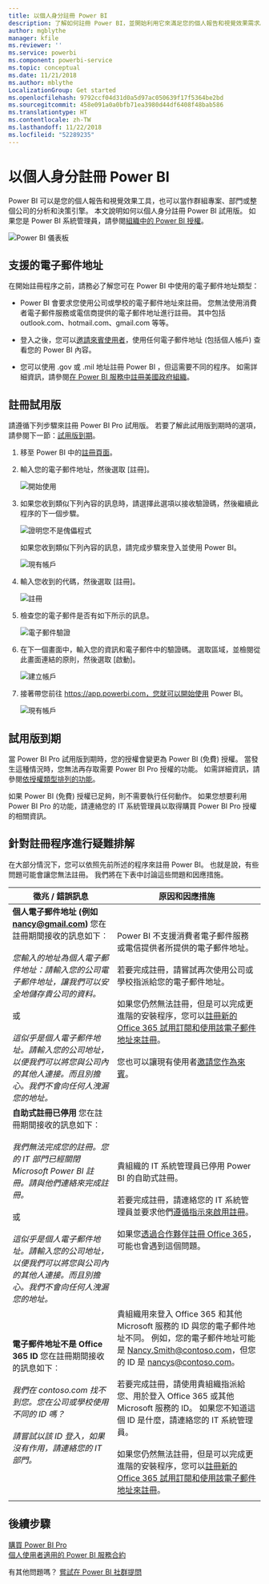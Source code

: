 ```yaml
---
title: 以個人身分註冊 Power BI
description: 了解如何註冊 Power BI，並開始利用它來滿足您的個人報告和視覺效果需求。
author: mgblythe
manager: kfile
ms.reviewer: ''
ms.service: powerbi
ms.component: powerbi-service
ms.topic: conceptual
ms.date: 11/21/2018
ms.author: mblythe
LocalizationGroup: Get started
ms.openlocfilehash: 9792ccf04d31d0a5d97ac050639f17f5364be2bd
ms.sourcegitcommit: 458e091a0a0bfb71ea3980d44df6408f48bab586
ms.translationtype: HT
ms.contentlocale: zh-TW
ms.lasthandoff: 11/22/2018
ms.locfileid: "52289235"
---
```

# <a name="signing-up-for-power-bi-as-an-individual"></a>以個人身分註冊 Power BI

Power BI 可以是您的個人報告和視覺效果工具，也可以當作群組專案、部門或整個公司的分析和決策引擎。 本文說明如何以個人身分註冊 Power BI 試用版。 如果您是 Power BI 系統管理員，請參閱[組織中的 Power BI 授權](service-admin-licensing-organization.md)。

![Power BI 儀表板](media/service-self-service-signup-for-power-bi/dashboard.png)

## <a name="supported-email-addresses"></a>支援的電子郵件地址

在開始註冊程序之前，請務必了解您可在 Power BI 中使用的電子郵件地址類型：

* Power BI 會要求您使用公司或學校的電子郵件地址來註冊。 您無法使用消費者電子郵件服務或電信商提供的電子郵件地址進行註冊。 其中包括 outlook.com、hotmail.com、gmail.com 等等。

* 登入之後，您可以[邀請來賓使用者](https://docs.microsoft.com/azure/active-directory/active-directory-b2b-what-is-azure-ad-b2b)，使用任何電子郵件地址 (包括個人帳戶) 查看您的 Power BI 內容。

* 您可以使用 .gov 或 .mil 地址註冊 Power BI ，但這需要不同的程序。 如需詳細資訊，請參閱[在 Power BI 服務中註冊美國政府組織](service-govus-signup.md)。

## <a name="sign-up-for-a-trial"></a>註冊試用版

請遵循下列步驟來註冊 Power BI Pro 試用版。 若要了解此試用版到期時的選項，請參閱下一節：[試用版到期](#trial-expiration)。

1. 移至 Power BI 中的[註冊頁面](https://app.powerbi.com/signupredirect?pbi_source=web)。

1. 輸入您的電子郵件地址，然後選取 [註冊]。

    ![開始使用](media/service-self-service-signup-for-power-bi/get-started.png)

1. 如果您收到類似下列內容的訊息時，請選擇此選項以接收驗證碼，然後繼續此程序的下一個步驟。

    ![證明您不是傀儡程式](media/service-self-service-signup-for-power-bi/prove-robot.png)

    如果您收到類似下列內容的訊息，請完成步驟來登入並使用 Power BI。

    ![現有帳戶](media/service-self-service-signup-for-power-bi/existing-account.png)

1. 輸入您收到的代碼，然後選取 [註冊]。

    ![註冊](media/service-self-service-signup-for-power-bi/sign-up.png)

1. 檢查您的電子郵件是否有如下所示的訊息。

    ![電子郵件驗證](media/service-self-service-signup-for-power-bi/email-verification.png)

1. 在下一個畫面中，輸入您的資訊和電子郵件中的驗證碼。 選取區域，並檢閱從此畫面連結的原則，然後選取 [啟動]。

    ![建立帳戶](media/service-self-service-signup-for-power-bi/create-account.png)

1. 接著帶您前往 https://app.powerbi.com，您就可以開始使用 Power BI。

    ![現有帳戶](media/service-self-service-signup-for-power-bi/welcome-screen.png)

## <a name="trial-expiration"></a>試用版到期

當 Power BI Pro 試用版到期時，您的授權會變更為 Power BI (免費) 授權。 當發生這種情況時，您無法再存取需要 Power BI Pro 授權的功能。 如需詳細資訊，請參閱[依授權類型排列的功能](service-features-license-type.md)。

如果 Power BI (免費) 授權已足夠，則不需要執行任何動作。 如果您想要利用 Power BI Pro 的功能，請連絡您的 IT 系統管理員以取得購買 Power BI Pro 授權的相關資訊。

## <a name="troubleshooting-the-sign-up-process"></a>針對註冊程序進行疑難排解

在大部分情況下，您可以依照先前所述的程序來註冊 Power BI。 也就是說，有些問題可能會讓您無法註冊。 我們將在下表中討論這些問題和因應措施。

|                                                                                                                                                                                                                          **徵兆 / 錯誤訊息**                                                                                                                                                                                                                           |                                                                                                                                                                                                                                                                                                                                                **原因和因應措施**                                                                                                                                                                                                                                                                                                                                                |
|--------------------------------------------------------------------------------------------------------------------------------------------------------------------------------------------------------------------------------------------------------------------------------------------------------------------------------------------------------------------------------------------------------------------------------------------------------------------------------|------------------------------------------------------------------------------------------------------------------------------------------------------------------------------------------------------------------------------------------------------------------------------------------------------------------------------------------------------------------------------------------------------------------------------------------------------------------------------------------------------------------------------------------------------------------------------------------------------------------------------------------------------------------------------------------------------------------------|
| <strong>個人電子郵件地址 (例如 nancy@gmail.com)</strong> 您在註冊期間接收的訊息如下︰ <br /><br /> *您輸入的地址為個人電子郵件地址：請輸入您的公司電子郵件地址，讓我們可以安全地儲存貴公司的資料。* <br /><br /> 或 <br /><br /> *這似乎是個人電子郵件地址。請輸入您的公司地址，以便我們可以將您與公司內的其他人連接。而且別擔心。我們不會向任何人洩漏您的地址。* |                          Power BI 不支援消費者電子郵件服務或電信提供者所提供的電子郵件地址。 <br /><br /> 若要完成註冊，請嘗試再次使用公司或學校指派給您的電子郵件地址。 <br /><br /> 如果您仍然無法註冊，但是可以完成更進階的安裝程序，您可以[註冊新的 Office 365 試用訂閱和使用該電子郵件地址來註冊](service-admin-signing-up-for-power-bi-with-a-new-office-365-trial.md)。 <br /><br /> 您也可以讓現有使用者[邀請您作為來賓](service-admin-azure-ad-b2b.md)。                           |
|            **自助式註冊已停用** 您在註冊期間接收的訊息如下︰ <br /><br /> *我們無法完成您的註冊。您的 IT 部門已經關閉 Microsoft Power BI 註冊。請與他們連絡來完成註冊。* <br /><br /> 或 <br /><br /> *這似乎是個人電子郵件地址。請輸入您的公司地址，以便我們可以將您與公司內的其他人連接。而且別擔心。我們不會向任何人洩漏您的地址。*             |                             貴組織的 IT 系統管理員已停用 Power BI 的自助式註冊。 <br /><br /> 若要完成註冊，請連絡您的 IT 系統管理員並要求他們[遵循指示來啟用註冊](service-admin-licensing-organization.md#enable-or-disable-individual-user-sign-up-in-azure-active-directory)。 <br/><br/> 如果您[透過合作夥伴註冊 Office 365](service-admin-syndication-partner.md)，可能也會遇到這個問題。 |
|                                                                                          **電子郵件地址不是 Office 365 ID** 您在註冊期間接收的訊息如下︰ <br /><br /> *我們在 contoso.com 找不到您。您在公司或學校使用不同的 ID 嗎？<br /><br />請嘗試以該 ID 登入，如果沒有作用，請連絡您的 IT 部門。*                                                                                           | 貴組織用來登入 Office 365 和其他 Microsoft 服務的 ID 與您的電子郵件地址不同。  例如，您的電子郵件地址可能是 Nancy.Smith@contoso.com，但您的 ID 是 nancys@contoso.com。 <br /><br /> 若要完成註冊，請使用貴組織指派給您、用於登入 Office 365 或其他 Microsoft 服務的 ID。  如果您不知道這個 ID 是什麼，請連絡您的 IT 系統管理員。 <br /><br /> 如果您仍然無法註冊，但是可以完成更進階的安裝程序，您可以[註冊新的 Office 365 試用訂閱和使用該電子郵件地址來註冊](service-admin-signing-up-for-power-bi-with-a-new-office-365-trial.md)。 |
|  |  |

## <a name="next-steps"></a>後續步驟

[購買 Power BI Pro](service-admin-purchasing-power-bi-pro.md)  
[個人使用者適用的 Power BI 服務合約](https://powerbi.microsoft.com/terms-of-service/)  

有其他問題嗎？ [嘗試在 Power BI 社群提問](http://community.powerbi.com/)